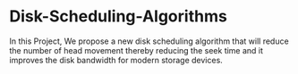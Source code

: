 # Disk-Scheduling-Algorithms
In this Project, We propose a new disk scheduling algorithm that will reduce the number of head movement thereby reducing the seek time and it improves the disk bandwidth for modern storage devices.
